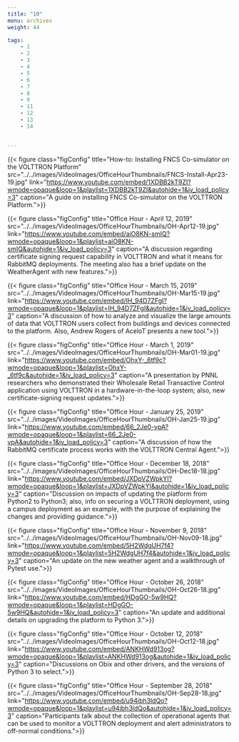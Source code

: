 ```yaml
---
title: "10"
menu: archives
weight: 44

tags: 
    - 1
    - 2
    - 3
    - 4
    - 5
    - 6
    - 7
    - 8
    - 9
    - 11
    - 12
    - 13
    - 14


---
```


{{< figure class="figConfig" title="How-to: Installing FNCS Co-simulator on the VOLTTRON Platform" src="../../images/VideoImages/OfficeHourThumbnails/FNCS-Install-Apr23-19.jpg" link="https://www.youtube.com/embed/1XDBB2kT9ZI?wmode=opaque&loop=1&playlist=1XDBB2kT9ZI&autohide=1&iv_load_policy=3" caption="A guide on installing FNCS Co-simulator on the VOLTTRON Platform.">}}

{{< figure class="figConfig" title="Office Hour - April 12, 2019" src="../../images/VideoImages/OfficeHourThumbnails/OH-Apr12-19.jpg" link="https://www.youtube.com/embed/aiO8KN-smIQ?wmode=opaque&loop=1&playlist=aiO8KN-smIQ&autohide=1&iv_load_policy=3" caption="A discussion regarding certificate signing request capability in VOLTTRON and what it means for RabbitMQ deployments. The meeting also has a brief update on the WeatherAgent with new features.">}}

{{< figure class="figConfig" title="Office Hour - March 15, 2019" src="../../images/VideoImages/OfficeHourThumbnails/OH-Mar15-19.jpg" link="https://www.youtube.com/embed/IH_94D7ZFgI?wmode=opaque&loop=1&playlist=IH_94D7ZFgI&autohide=1&iv_load_policy=3" caption="A discussion of how to analyze and visualize the large amounts of data that VOLTTRON users collect from buildings and devices connected to the platform. Also, Andrew Rogers of AceloT presents a new tool.">}}

{{< figure class="figConfig" title="Office Hour - March 1, 2019" src="../../images/VideoImages/OfficeHourThumbnails/OH-Mar01-19.jpg" link="https://www.youtube.com/embed/OhxY-_6tf9c?wmode=opaque&loop=1&playlist=OhxY-_6tf9c&autohide=1&iv_load_policy=3" caption="A presentation by PNNL researchers who demonstrated their Wholesale Retail Transactive Control application using VOLTTRON in a hardware-in-the-loop system; also, new certificate-signing request updates.">}}

{{< figure class="figConfig" title="Office Hour - January 25, 2019" src="../../images/VideoImages/OfficeHourThumbnails/OH-Jan25-19.jpg" link="https://www.youtube.com/embed/66_2Je0-vpA?wmode=opaque&loop=1&playlist=66_2Je0-vpA&autohide=1&iv_load_policy=3" caption="A discussion of how the RabbitMQ certificate process works with the VOLTTRON Central Agent.">}}

{{< figure class="figConfig" title="Office Hour - December 18, 2018" src="../../images/VideoImages/OfficeHourThumbnails/OH-Dec18-18.jpg" link="https://www.youtube.com/embed/JXDpVZWpkYI?wmode=opaque&loop=1&playlist=JXDpVZWpkYI&autohide=1&iv_load_policy=3" caption="Discussion on impacts of updating the platform from Python2 to Python3; also, info on securing a VOLTTRON deployment, using a campus deployment as an example, with the purpose of explaining the changes and providing guidance.">}}

{{< figure class="figConfig" title="Office Hour - November 9, 2018" src="../../images/VideoImages/OfficeHourThumbnails/OH-Nov09-18.jpg" link="https://www.youtube.com/embed/5H2WdgUH7f4?wmode=opaque&loop=1&playlist=5H2WdgUH7f4&autohide=1&iv_load_policy=3" caption="An update on the new weather agent and a walkthrough of Pytest use.">}}

{{< figure class="figConfig" title="Office Hour - October 26, 2018" src="../../images/VideoImages/OfficeHourThumbnails/OH-Oct26-18.jpg" link="https://www.youtube.com/embed/HDgGO-5w9HQ?wmode=opaque&loop=1&playlist=HDgGO-5w9HQ&autohide=1&iv_load_policy=3" caption="An update and additional details on upgrading the platform to Python 3.">}}

{{< figure class="figConfig" title="Office Hour - October 12, 2018" src="../../images/VideoImages/OfficeHourThumbnails/OH-Oct12-18.jpg" link="https://www.youtube.com/embed/ANKHWd913og?wmode=opaque&loop=1&playlist=ANKHWd913og&autohide=1&iv_load_policy=3" caption="Discussions on Obix and other drivers, and the versions of Python 3 to select.">}}

{{< figure class="figConfig" title="Office Hour - September 28, 2018" src="../../images/VideoImages/OfficeHourThumbnails/OH-Sep28-18.jpg" link="https://www.youtube.com/embed/u94ibh3ldQo?wmode=opaque&loop=1&playlist=u94ibh3ldQo&autohide=1&iv_load_policy=3" caption="Participants talk about the collection of operational agents that can be used to monitor a VOLTTRON deployment and alert administrators to off-normal conditions.">}}

